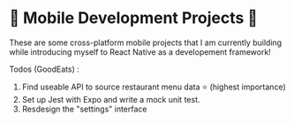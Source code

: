 # 📱 Mobile Development Projects 📱

These are some cross-platform mobile projects that I am currently building while introducing myself to React Native as a developement framework!

Todos (GoodEats) :

1. Find useable API to source restaurant menu data ⭐ (highest importance)
2. Set up Jest with Expo and write a mock unit test.
3. Resdesign the "settings" interface

